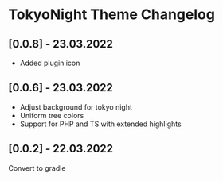 <!-- Keep a Changelog guide -> https://keepachangelog.com -->

# TokyoNight Theme Changelog

## [0.0.8] - 23.03.2022

- Added plugin icon

## [0.0.6] - 23.03.2022

- Adjust background for tokyo night
- Uniform tree colors
- Support for PHP and TS with extended highlights

## [0.0.2] - 22.03.2022

Convert to gradle
